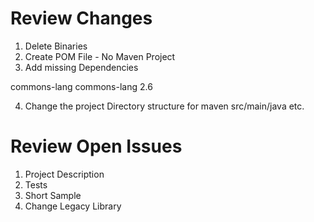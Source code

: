 # Review Changes 

1. Delete Binaries 
2. Create POM File - No Maven Project 
3. Add missing Dependencies

<dependencies>
		<dependency>
			<groupId>commons-lang</groupId>
			<artifactId>commons-lang</artifactId>
			<version>2.6</version>
		</dependency>
	</dependencies> 

4. Change the project Directory structure for maven src/main/java etc.

# Review Open Issues 

1. Project Description 
2. Tests 
3. Short Sample 
4. Change Legacy Library 
